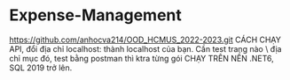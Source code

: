 # Expense-Management
https://github.com/anhocva214/OOD_HCMUS_2022-2023.git
CÁCH CHẠY API, đổi địa chỉ localhost: thành localhost của bạn. Cần test trang nào \ địa chỉ mục đó, test bằng postman thì ktra từng gói 
CHẠY TRÊN NỀN .NET6, SQL 2019 trở lên.
